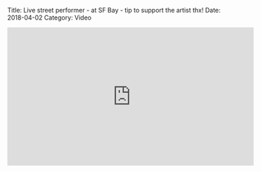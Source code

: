 Title: Live street performer - at SF Bay -  tip to support the artist thx!
Date: 2018-04-02
Category: Video

<iframe width="560" height="315" src="https://www.youtube.com/embed/RHNGhWh-fWc" title="YouTube video player" frameborder="0" allow="accelerometer; autoplay; clipboard-write; encrypted-media; gyroscope; picture-in-picture" allowfullscreen></iframe>

